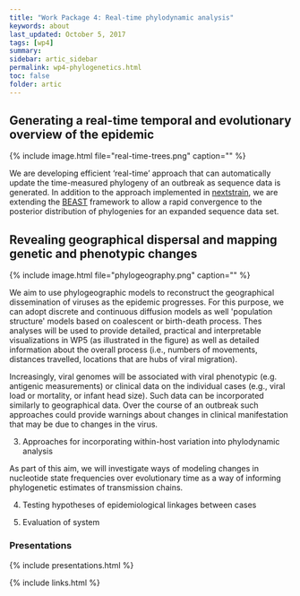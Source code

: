 ```yaml
---
title: "Work Package 4: Real-time phylodynamic analysis"
keywords: about
last_updated: October 5, 2017
tags: [wp4]
summary:
sidebar: artic_sidebar
permalink: wp4-phylogenetics.html
toc: false
folder: artic
---
```



## Generating a real-time temporal and evolutionary overview of the epidemic

{% include image.html file="real-time-trees.png" caption="" %}

We are developing efficient ‘real-time’ approach that can automatically update the time-measured phylogeny of an outbreak as sequence data is generated. In addition to the approach implemented in [nextstrain](www.nextstrain.org/), we are extending the [BEAST](http://beast.community) framework to allow a rapid convergence to the posterior distribution of phylogenies for an expanded sequence data set.

## Revealing geographical dispersal and mapping genetic and phenotypic changes

{% include image.html file="phylogeography.png" caption="" %}

We aim to use phylogeographic models to reconstruct the geographical dissemination of viruses as the epidemic progresses. For this purpose, we can adopt discrete and continuous diffusion models as well 'population structure' models based on coalescent or birth-death process. Thes analyses will be used to provide detailed, practical and interpretable visualizations in WP5 (as illustrated in the figure) as well as detailed information about the overall process (i.e., numbers of movements, distances travelled, locations that are hubs of viral migration). 

Increasingly, viral genomes will be associated with viral phenotypic (e.g. antigenic measurements) or clinical data on the individual cases (e.g., viral load or mortality, or infant head size). Such data can be incorporated similarly to geographical data. Over the course of an outbreak such approaches could provide warnings about changes in clinical manifestation that may be due to changes in the virus.

3. Approaches for incorporating within-host variation into phylodynamic analysis

As part of this aim, we will investigate ways of modeling changes in nucleotide state frequencies over evolutionary time as a way of informing phylogenetic estimates of transmission chains.

4. Testing hypotheses of epidemiological linkages between cases

5. Evaluation of system

### Presentations

{% include presentations.html %}

{% include links.html %}

